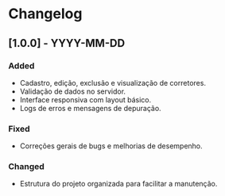 # Changelog

## [1.0.0] - YYYY-MM-DD
### Added
- Cadastro, edição, exclusão e visualização de corretores.
- Validação de dados no servidor.
- Interface responsiva com layout básico.
- Logs de erros e mensagens de depuração.

### Fixed
- Correções gerais de bugs e melhorias de desempenho.

### Changed
- Estrutura do projeto organizada para facilitar a manutenção.
